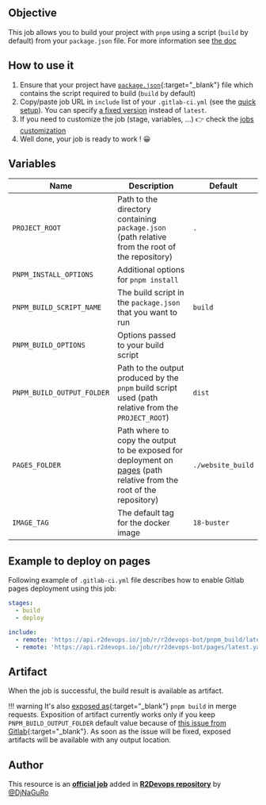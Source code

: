 ## Objective

This job allows you to build your project with `pnpm` using a script (`build` by default)
from your `package.json` file. For more information see [the doc]('https://pnpm.io/cli/run)

## How to use it

1. Ensure that your project have
   [`package.json`](https://docs.npmjs.com/cli/v6/configuring-npm/package-json){:target="_blank"}
   file which contains the script required to build (`build` by default)
1. Copy/paste job URL in `include` list of your `.gitlab-ci.yml` (see the [quick setup](/use-the-hub/#quick-setup)). You can specify [a fixed version](#changelog) instead of `latest`.
1. If you need to customize the job (stage, variables, ...) 👉 check the [jobs
   customization](/use-the-hub/#jobs-customization)
1. Well done, your job is ready to work ! 😀

## Variables

| Name | Description | Default |
| ---- | ----------- | ------- |
| `PROJECT_ROOT` | Path to the directory containing `package.json` (path relative from the root of the repository) | `.` |
| `PNPM_INSTALL_OPTIONS` | Additional options for `pnpm install` | ` ` |
| `PNPM_BUILD_SCRIPT_NAME` | The build script in the `package.json` that you want to run | `build` |
| `PNPM_BUILD_OPTIONS` | Options passed to your build script | ` ` |
| `PNPM_BUILD_OUTPUT_FOLDER` | Path to the output produced by the `pnpm` build script used (path relative from the `PROJECT_ROOT`) | `dist` |
| `PAGES_FOLDER` | Path where to copy the output to be exposed for deployment on [pages](jobs/deploy/pages/) (path relative from the root of the repository) | `./website_build` |
| `IMAGE_TAG` | The default tag for the docker image | `18-buster`  |

## Example to deploy on pages

Following example of `.gitlab-ci.yml` file describes how to enable Gitlab pages
deployment using this job:

```yaml
stages:
  - build
  - deploy

include:
  - remote: 'https://api.r2devops.io/job/r/r2devops-bot/pnpm_build/latest.yml'
  - remote: 'https://api.r2devops.io/job/r/r2devops-bot/pages/latest.yaml'
```

## Artifact

When the job is successful, the build result is available as artifact.

!!! warning
    It's also [exposed
    as](https://docs.gitlab.com/ee/ci/yaml/#artifactsexpose_as){:target="_blank"}
    `pnpm build` in merge requests.  Exposition of artifact currently works only
    if you keep `PNPM_BUILD_OUTPUT_FOLDER` default value because of [this issue
    from
    Gitlab](https://gitlab.com/gitlab-org/gitlab/-/issues/37129){:target="_blank"}.
    As soon as the issue will be fixed, exposed artifacts will be available
    with any output location.

## Author
This resource is an **[official job](https://docs.r2devops.io/faq-labels/)** added in [**R2Devops repository**](https://gitlab.com/r2devops/hub) by [@DjNaGuRo](https://gitlab.com/DjNaGuRo)
